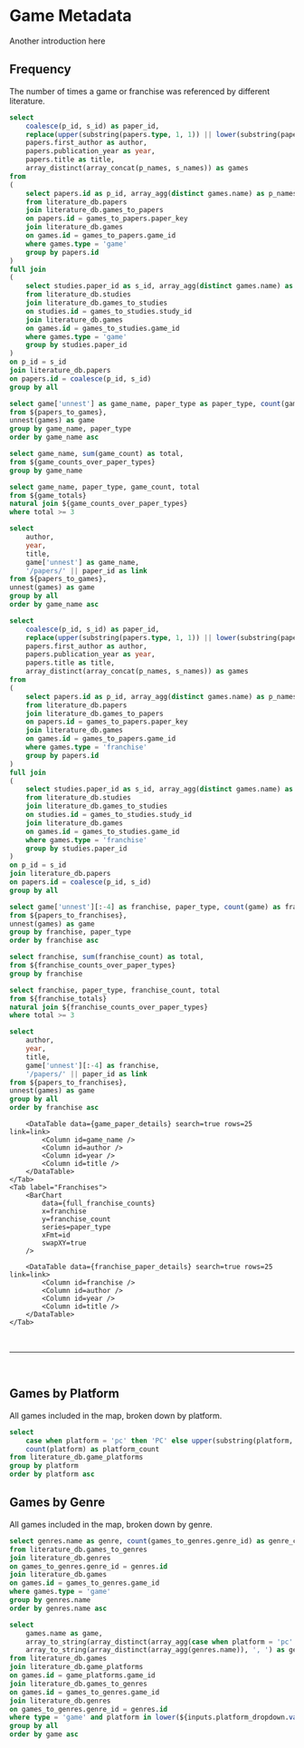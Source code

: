 # Game Metadata

Another introduction here

## Frequency

The number of times a game or franchise was referenced by different literature.

<!-- All games associated with a given paper (whether by paper or studies), deduplicated -->
```sql papers_to_games
select 
    coalesce(p_id, s_id) as paper_id,
    replace(upper(substring(papers.type, 1, 1)) || lower(substring(papers.type, 2, strlen(papers.type))), '_', '-') as paper_type,
    papers.first_author as author,
    papers.publication_year as year,
    papers.title as title,
    array_distinct(array_concat(p_names, s_names)) as games
from
(
    select papers.id as p_id, array_agg(distinct games.name) as p_names
    from literature_db.papers
    join literature_db.games_to_papers
    on papers.id = games_to_papers.paper_key
    join literature_db.games
    on games.id = games_to_papers.game_id
    where games.type = 'game'
    group by papers.id
)
full join
(
    select studies.paper_id as s_id, array_agg(distinct games.name) as s_names
    from literature_db.studies
    join literature_db.games_to_studies
    on studies.id = games_to_studies.study_id
    join literature_db.games
    on games.id = games_to_studies.game_id
    where games.type = 'game'
    group by studies.paper_id
)
on p_id = s_id
join literature_db.papers
on papers.id = coalesce(p_id, s_id)
group by all
```

```sql game_counts_over_paper_types
select game['unnest'] as game_name, paper_type as paper_type, count(game) as game_count
from ${papers_to_games},
unnest(games) as game
group by game_name, paper_type
order by game_name asc
```

```sql game_totals
select game_name, sum(game_count) as total,
from ${game_counts_over_paper_types}
group by game_name
```

```sql full_game_counts
select game_name, paper_type, game_count, total
from ${game_totals}
natural join ${game_counts_over_paper_types}
where total >= 3
```

```sql game_paper_details
select 
    author, 
    year, 
    title, 
    game['unnest'] as game_name,
    '/papers/' || paper_id as link
from ${papers_to_games},
unnest(games) as game
group by all
order by game_name asc
```

<!-- All franchises associated with a given paper (whether by paper or studies), deduplicated -->
```sql papers_to_franchises
select 
    coalesce(p_id, s_id) as paper_id,
    replace(upper(substring(papers.type, 1, 1)) || lower(substring(papers.type, 2, strlen(papers.type))), '_', '-') as paper_type,
    papers.first_author as author,
    papers.publication_year as year,
    papers.title as title,
    array_distinct(array_concat(p_names, s_names)) as games
from
(
    select papers.id as p_id, array_agg(distinct games.name) as p_names
    from literature_db.papers
    join literature_db.games_to_papers
    on papers.id = games_to_papers.paper_key
    join literature_db.games
    on games.id = games_to_papers.game_id
    where games.type = 'franchise'
    group by papers.id
)
full join
(
    select studies.paper_id as s_id, array_agg(distinct games.name) as s_names
    from literature_db.studies
    join literature_db.games_to_studies
    on studies.id = games_to_studies.study_id
    join literature_db.games
    on games.id = games_to_studies.game_id
    where games.type = 'franchise'
    group by studies.paper_id
)
on p_id = s_id
join literature_db.papers
on papers.id = coalesce(p_id, s_id)
group by all
```

```sql franchise_counts_over_paper_types
select game['unnest'][:-4] as franchise, paper_type, count(game) as franchise_count
from ${papers_to_franchises},
unnest(games) as game
group by franchise, paper_type
order by franchise asc
```

```sql franchise_totals
select franchise, sum(franchise_count) as total,
from ${franchise_counts_over_paper_types}
group by franchise
```

```sql full_franchise_counts
select franchise, paper_type, franchise_count, total
from ${franchise_totals}
natural join ${franchise_counts_over_paper_types}
where total >= 3
```

```sql franchise_paper_details
select 
    author, 
    year, 
    title, 
    game['unnest'][:-4] as franchise,
    '/papers/' || paper_id as link
from ${papers_to_franchises},
unnest(games) as game
group by all
order by franchise asc
```

<Tabs fullWidth=true>
    <Tab label="Games">
        <BarChart
            data={full_game_counts}
            x=game_name
            y=game_count
            series=paper_type
            xFmt=id
            swapXY=true
        />

        <DataTable data={game_paper_details} search=true rows=25 link=link>
            <Column id=game_name />
            <Column id=author />
            <Column id=year />
            <Column id=title />
        </DataTable>
    </Tab>
    <Tab label="Franchises">
        <BarChart
            data={full_franchise_counts}
            x=franchise
            y=franchise_count
            series=paper_type
            xFmt=id
            swapXY=true
        />

        <DataTable data={franchise_paper_details} search=true rows=25 link=link>
            <Column id=franchise />
            <Column id=author />
            <Column id=year />
            <Column id=title />
        </DataTable>
    </Tab>
</Tabs>

<p/>
<br/>

---

<p/>
<br/>

## Games by Platform

All games included in the map, broken down by platform.

```sql platforms_query
select
    case when platform = 'pc' then 'PC' else upper(substring(platform, 1, 1)) || lower(substring(platform, 2, strlen(platform))) end as platform,
    count(platform) as platform_count
from literature_db.game_platforms
group by platform
order by platform asc
```

<BarChart
    data={platforms_query}
    x=platform
    y=platform_count
    sort=false
/>

## Games by Genre

All games included in the map, broken down by genre.

```sql genres_query
select genres.name as genre, count(games_to_genres.genre_id) as genre_count
from literature_db.games_to_genres
join literature_db.genres
on games_to_genres.genre_id = genres.id
join literature_db.games
on games.id = games_to_genres.game_id
where games.type = 'game'
group by genres.name 
order by genres.name asc
```

```sql games_genre_platform_query
select 
    games.name as game, 
    array_to_string(array_distinct(array_agg(case when platform = 'pc' then 'PC' else upper(substring(platform, 1, 1)) || lower(substring(platform, 2, strlen(platform))) end)), ', ') as platforms,
    array_to_string(array_distinct(array_agg(genres.name)), ', ') as genre_list
from literature_db.games
join literature_db.game_platforms
on games.id = game_platforms.game_id
join literature_db.games_to_genres
on games.id = games_to_genres.game_id
join literature_db.genres
on games_to_genres.genre_id = genres.id
where type = 'game' and platform in lower(${inputs.platform_dropdown.value}) and genres.name in ${inputs.genre_dropdown.value}
group by all
order by game asc
```

<BarChart
    data={genres_query}
    x=genre
    y=genre_count
    sort=false
/>

<Dropdown
    data={platforms_query}
    name=platform_dropdown
    value=platform
    title="Platform"
    order="platform asc"
    multiple=true
    selectAllByDefault=true
/>

<Dropdown
    data={genres_query}
    name=genre_dropdown
    value=genre
    title="Genre"
    order="genre asc"
    multiple=true
    selectAllByDefault=true
/>

<DataTable data={games_genre_platform_query} rows=25>
    <Column id=game />
    <Column id=platforms />
    <Column id=genre_list title=Genres />
</DataTable>
